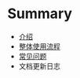 # Summary

* [介绍](README.md)
* [整体使用流程](zheng-ti-shi-yong-liu-cheng.md)
* [常见问题](chang-jian-wen-ti.md)
* 文档更新日志

